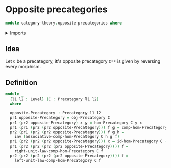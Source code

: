 # Opposite precategories

```agda
module category-theory.opposite-precategories where
```

<details><summary>Imports</summary>

```agda
open import category-theory.precategories

open import foundation.dependent-pair-types
open import foundation.identity-types
open import foundation.universe-levels
```

</details>

## Idea

Let `C` be a precategory, it's opposite precategory `Cᵒᵖ` is given by reversing
every morphism.

## Definition

```agda
module _
  {l1 l2 : Level} (C : Precategory l1 l2)
  where

  opposite-Precategory : Precategory l1 l2
  pr1 opposite-Precategory = obj-Precategory C
  pr1 (pr2 opposite-Precategory) x y = hom-Precategory C y x
  pr1 (pr1 (pr2 (pr2 opposite-Precategory))) f g = comp-hom-Precategory C g f
  pr2 (pr1 (pr2 (pr2 opposite-Precategory))) f g h =
    inv (associative-comp-hom-Precategory C h g f)
  pr1 (pr2 (pr2 (pr2 opposite-Precategory))) x = id-hom-Precategory C {x}
  pr1 (pr2 (pr2 (pr2 (pr2 opposite-Precategory)))) f =
    right-unit-law-comp-hom-Precategory C f
  pr2 (pr2 (pr2 (pr2 (pr2 opposite-Precategory)))) f =
    left-unit-law-comp-hom-Precategory C f
```
